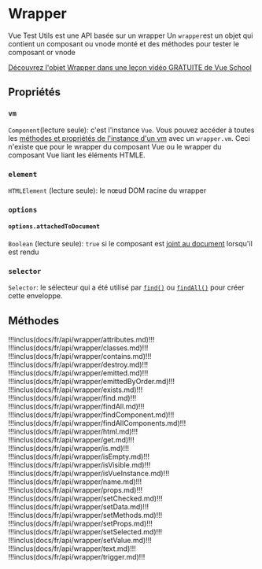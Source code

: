 # Wrapper

Vue Test Utils est une API basée sur un wrapper
Un `wrapper`est un objet qui contient un composant ou vnode monté et des méthodes pour tester le composant or vnode


<div class="vueschool"><a href="https://vueschool.io/lessons/the-wrapper-object?friend=vuejs" target="_blank" rel="sponsored noopener" title="Learn about the Wrapper object in a FREE video lesson from Vue School">Découvrez l'objet Wrapper dans une leçon vidéo GRATUITE de Vue School</a></div>

## Propriétés

### `vm`

`Component`(lecture seule): c'est l'instance `Vue`. Vous pouvez accéder à toutes les [méthodes et propriétés de l'instance d'un vm](https://vuejs.org/v2/api/#Instance-Properties) avec un `wrapper.vm`. Ceci n'existe que pour le wrapper du composant Vue ou le wrapper du composant Vue liant les éléments HTMLE.

### `element`

`HTMLElement` (lecture seule): le nœud DOM racine du wrapper

### `options`

#### `options.attachedToDocument`

`Boolean` (lecture seule): `true` si le composant est [joint au document](../options.md) lorsqu'il est rendu

### `selector`

`Selector`: le sélecteur qui a été utilisé par [`find()`](./find.md) ou [`findAll()`](./findAll.md)  pour créer cette enveloppe.

## Méthodes

!!!inclus(docs/fr/api/wrapper/attributes.md)!!!
!!!inclus(docs/fr/api/wrapper/classes.md)!!!
!!!inclus(docs/fr/api/wrapper/contains.md)!!!
!!!inclus(docs/fr/api/wrapper/destroy.md)!!!
!!!inclus(docs/fr/api/wrapper/emitted.md)!!!
!!!inclus(docs/fr/api/wrapper/emittedByOrder.md)!!!
!!!inclus(docs/fr/api/wrapper/exists.md)!!!
!!!inclus(docs/fr/api/wrapper/find.md)!!!
!!!inclus(docs/fr/api/wrapper/findAll.md)!!!
!!!inclus(docs/fr/api/wrapper/findComponent.md)!!!
!!!inclus(docs/fr/api/wrapper/findAllComponents.md)!!!
!!!inclus(docs/fr/api/wrapper/html.md)!!!
!!!inclus(docs/fr/api/wrapper/get.md)!!!
!!!inclus(docs/fr/api/wrapper/is.md)!!!
!!!inclus(docs/fr/api/wrapper/isEmpty.md)!!!
!!!inclus(docs/fr/api/wrapper/isVisible.md)!!!
!!!inclus(docs/fr/api/wrapper/isVueInstance.md)!!!
!!!inclus(docs/fr/api/wrapper/name.md)!!!
!!!inclus(docs/fr/api/wrapper/props.md)!!!
!!!inclus(docs/fr/api/wrapper/setChecked.md)!!!
!!!inclus(docs/fr/api/wrapper/setData.md)!!!
!!!inclus(docs/fr/api/wrapper/setMethods.md)!!!
!!!inclus(docs/fr/api/wrapper/setProps.md)!!!
!!!inclus(docs/fr/api/wrapper/setSelected.md)!!!
!!!inclus(docs/fr/api/wrapper/setValue.md)!!!
!!!inclus(docs/fr/api/wrapper/text.md)!!!
!!!inclus(docs/fr/api/wrapper/trigger.md)!!!
